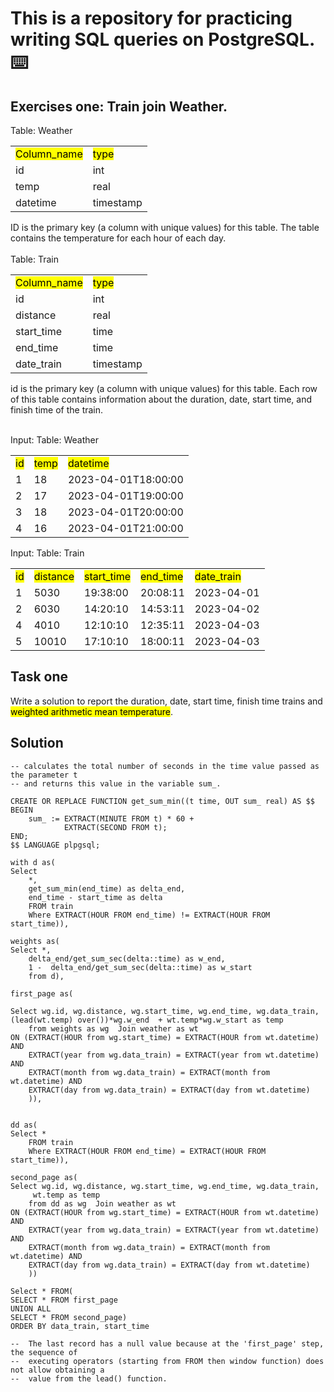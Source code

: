 # This is a repository for practicing writing SQL queries on PostgreSQL. :keyboard:


## Exercises one: Train join Weather.
  
Table: Weather
<table>
  <tr>
    <td><mark>Column_name</mark></td>
    <td><mark>type</mark></td>
  </tr>
  <tr>
     <td>id</td>
    <td>int</td>
  </tr>
  <td>temp</td>
    <td>real</td>
  <tr>
   <td>datetime</td>
    <td>timestamp</td>
    </tr>
</table>
ID is the primary key (a column with unique values) for this table. 
The table contains the temperature for each hour of each day.<br/><br/>
Table: Train
<table>
  <tr>
    <td><mark>Column_name</mark></td>
    <td><mark>type</mark></td>
  </tr>
  <tr>
     <td>id</td>
    <td>int</td>
  </tr>
  <td>distance</td>
    <td>real</td>
  <tr>
   <td>start_time</td>
    <td>time</td>
    </tr>
    <tr>
   <td>end_time</td>
    <td>time</td>
    </tr>
      <tr>
   <td>date_train</td>
    <td>timestamp</td>
    </tr>
</table>
id is the primary key (a column with unique values) for this table.
Each row of this table contains information about the duration, date, start time, and finish time of the train.<br/><br/>

Input:
Table: Weather
<table>
<tr>
<td><mark>id</mark></td>
<td><mark>temp</mark></td>
<td><mark>datetime</mark></td>
</tr>
<tr>
<td>1</td>
<td>18</td>
<td>2023-04-01T18:00:00</td>
</tr>

<tr>
<td>2</td>
<td>17</td>
<td>2023-04-01T19:00:00</td>
</tr>

<tr>
<td>3</td>
<td>18</td>
<td>2023-04-01T20:00:00</td>
</tr>

<tr>
<td>4</td>
<td>16</td>
<td>2023-04-01T21:00:00</td>
</tr>
</table>


Input:
Table: Train
<table>
<tr>

<td><mark>id</mark></td>
<td><mark>distance</mark></td>
<td><mark>start_time</mark></td>
<td><mark>end_time</mark></td>
<td><mark>date_train</mark></td>
</tr>

<tr>
<td>1</td>
<td>5030</td>
<td>19:38:00</td>
<td>20:08:11</td>
<td>2023-04-01</td>
</tr>

<tr>
<td>2</td>
<td>6030</td>
<td>14:20:10</td>
<td>14:53:11</td>
<td>2023-04-02</td>
</tr>
<tr>
<td>4</td>
<td>4010</td>
<td>12:10:10</td>
<td>12:35:11</td>
<td>2023-04-03</td>
</tr>

<tr>
<td>5</td>
<td>10010</td>
<td>17:10:10</td>
<td>18:00:11</td>
<td>2023-04-03</td>
</tr>
</table>

<h2>Task one</h2>
Write a solution to report the duration, date, start time, finish time trains and 
<mark>weighted arithmetic mean temperature</mark>. 

<h2>Solution</h2>

```postgresql
-- calculates the total number of seconds in the time value passed as the parameter t 
-- and returns this value in the variable sum_.

CREATE OR REPLACE FUNCTION get_sum_min((t time, OUT sum_ real) AS $$
BEGIN
    sum_ := EXTRACT(MINUTE FROM t) * 60 + 
            EXTRACT(SECOND FROM t);
END;
$$ LANGUAGE plpgsql;
```

```postgresql
with d as(	
Select 
	*,
	get_sum_min(end_time) as delta_end,
	end_time - start_time as delta
	FROM train
	Where EXTRACT(HOUR FROM end_time) != EXTRACT(HOUR FROM start_time)),
	
weights as(	
Select *,
	delta_end/get_sum_sec(delta::time) as w_end,
	1 -  delta_end/get_sum_sec(delta::time) as w_start
	from d),

first_page as(

Select wg.id, wg.distance, wg.start_time, wg.end_time, wg.data_train,  
(lead(wt.temp) over())*wg.w_end  + wt.temp*wg.w_start as temp
	from weights as wg  Join weather as wt
ON (EXTRACT(HOUR from wg.start_time) = EXTRACT(HOUR from wt.datetime) AND
	EXTRACT(year from wg.data_train) = EXTRACT(year from wt.datetime) AND
	EXTRACT(month from wg.data_train) = EXTRACT(month from wt.datetime) AND
	EXTRACT(day from wg.data_train) = EXTRACT(day from wt.datetime)
	)),
	

dd as(	
Select *
	FROM train
	Where EXTRACT(HOUR FROM end_time) = EXTRACT(HOUR FROM start_time)),

second_page as(
Select wg.id, wg.distance, wg.start_time, wg.end_time, wg.data_train,  
	 wt.temp as temp
	from dd as wg  Join weather as wt
ON (EXTRACT(HOUR from wg.start_time) = EXTRACT(HOUR from wt.datetime) AND
	EXTRACT(year from wg.data_train) = EXTRACT(year from wt.datetime) AND
	EXTRACT(month from wg.data_train) = EXTRACT(month from wt.datetime) AND
	EXTRACT(day from wg.data_train) = EXTRACT(day from wt.datetime)
	))

Select * FROM(
SELECT * FROM first_page
UNION ALL
SELECT * FROM second_page)
ORDER BY data_train, start_time 

--  The last record has a null value because at the 'first_page' step, the sequence of 
-- 	executing operators (starting from FROM then window function) does not allow obtaining a 
-- 	value from the lead() function.
```
